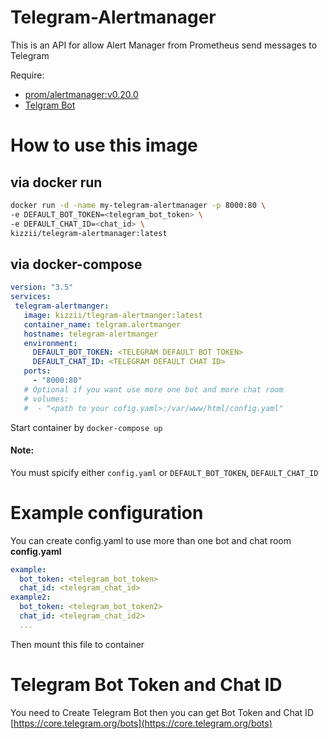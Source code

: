 # Telegram-Alertmanager

This is an API for allow Alert Manager from Prometheus send messages to Telegram

Require:
  - [prom/alertmanager:v0.20.0](https://hub.docker.com/r/prom/alertmanager)
  - [Telgram Bot](https://core.telegram.org/bots)
 
 # How to use this image

## via docker run

```bash
docker run -d -name my-telegram-alertmanager -p 8000:80 \
-e DEFAULT_BOT_TOKEN=<telegram_bot_token> \
-e DEFAULT_CHAT_ID=<chat_id> \
kizzii/telegram-alertmanager:latest
```

## via docker-compose
 
 ```yaml
version: "3.5"
services:
  telegram-alertmanger:
    image: kizzii/tlegram-alertmanger:latest
    container_name: telgram.alertmanger
    hostname: telegram-alertmanger
    environment:
      DEFAULT_BOT_TOKEN: <TELEGRAM DEFAULT BOT TOKEN>
      DEFAULT_CHAT_ID: <TELEGRAM DEFAULT CHAT ID>
    ports:
      - "8000:80"
    # Optional if you want use more one bot and more chat room
    # volumes:
    #  - "<path to your cofig.yaml>:/var/www/html/config.yaml"
```
 Start container by `docker-compose up`
 
 #### Note:
 You must spicify either `config.yaml` or `DEFAULT_BOT_TOKEN`, `DEFAULT_CHAT_ID`
 
 
# Example configuration

You can create config.yaml to use more than one bot and chat room
**config.yaml**
```yaml
example:
  bot_token: <telegram_bot_token>
  chat_id: <telegram_chat_id>
example2:
  bot_token: <telegram_bot_token2>
  chat_id: <telegram_chat_id2>
  ...
```
Then mount this file to container 



# Telegram Bot Token and Chat ID
You need to Create Telegram Bot then you can get Bot Token and Chat ID 
[https://core.telegram.org/bots](https://core.telegram.org/bots)
